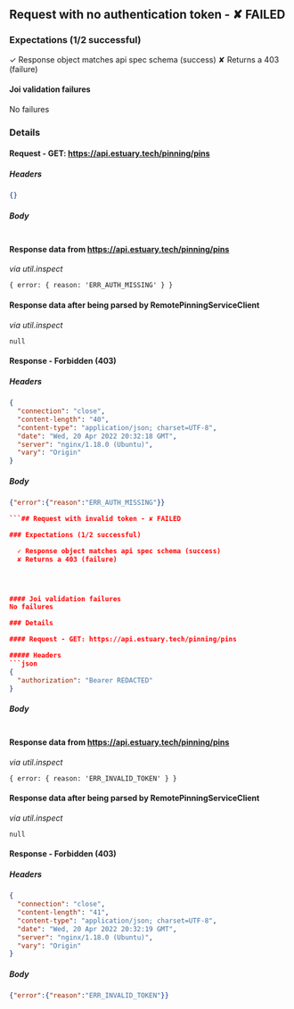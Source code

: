 ## Request with no authentication token - ✘ FAILED

### Expectations (1/2 successful)

  ✓ Response object matches api spec schema (success)
  ✘ Returns a 403 (failure)




#### Joi validation failures
No failures

### Details

#### Request - GET: https://api.estuary.tech/pinning/pins

##### Headers
```json
{}
```
##### Body
```json

```
#### Response data from https://api.estuary.tech/pinning/pins
*via util.inspect*
```
{ error: { reason: 'ERR_AUTH_MISSING' } }
```
#### Response data after being parsed by RemotePinningServiceClient
*via util.inspect*
```
null
```
#### Response - Forbidden (403)
##### Headers
```json
{
  "connection": "close",
  "content-length": "40",
  "content-type": "application/json; charset=UTF-8",
  "date": "Wed, 20 Apr 2022 20:32:18 GMT",
  "server": "nginx/1.18.0 (Ubuntu)",
  "vary": "Origin"
}
```
##### Body
```json
{"error":{"reason":"ERR_AUTH_MISSING"}}

```## Request with invalid token - ✘ FAILED

### Expectations (1/2 successful)

  ✓ Response object matches api spec schema (success)
  ✘ Returns a 403 (failure)




#### Joi validation failures
No failures

### Details

#### Request - GET: https://api.estuary.tech/pinning/pins

##### Headers
```json
{
  "authorization": "Bearer REDACTED"
}
```
##### Body
```json

```
#### Response data from https://api.estuary.tech/pinning/pins
*via util.inspect*
```
{ error: { reason: 'ERR_INVALID_TOKEN' } }
```
#### Response data after being parsed by RemotePinningServiceClient
*via util.inspect*
```
null
```
#### Response - Forbidden (403)
##### Headers
```json
{
  "connection": "close",
  "content-length": "41",
  "content-type": "application/json; charset=UTF-8",
  "date": "Wed, 20 Apr 2022 20:32:19 GMT",
  "server": "nginx/1.18.0 (Ubuntu)",
  "vary": "Origin"
}
```
##### Body
```json
{"error":{"reason":"ERR_INVALID_TOKEN"}}

```